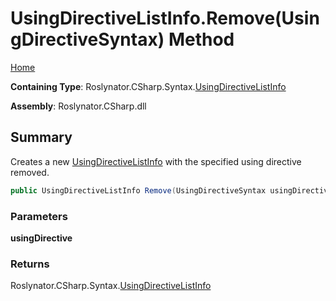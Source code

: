 # UsingDirectiveListInfo\.Remove\(UsingDirectiveSyntax\) Method

[Home](../../../../../README.md)

**Containing Type**: Roslynator\.CSharp\.Syntax\.[UsingDirectiveListInfo](../README.md)

**Assembly**: Roslynator\.CSharp\.dll

## Summary

Creates a new [UsingDirectiveListInfo](../README.md) with the specified using directive removed\.

```csharp
public UsingDirectiveListInfo Remove(UsingDirectiveSyntax usingDirective)
```

### Parameters

**usingDirective**

### Returns

Roslynator\.CSharp\.Syntax\.[UsingDirectiveListInfo](../README.md)

